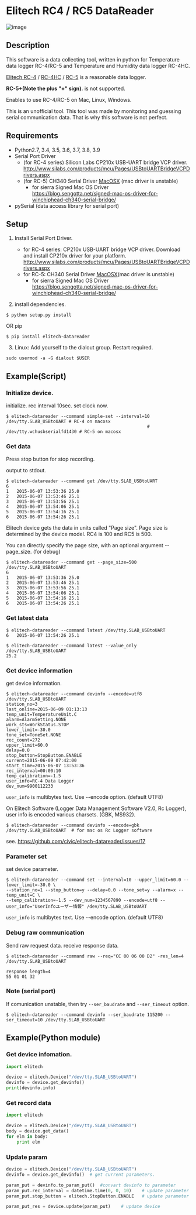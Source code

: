 Elitech RC4 / RC5 DataReader
====================================

![image](rc-5.jpg)


Description
-----------

This software is a data collecting tool, written in python for Temperature data logger RC-4/RC-5 and
Temperature and Humidity data logger RC-4HC.

[Elitech RC-4](http://www.elitech.uk.com/temperature_logger/Elitech_UK__Mini_USB_Temperature_Data_logger_URC_4_149.html) /
[RC-4HC](http://www.elitech.uk.com/temperature_logger/RC_4HC_Temperature_and_Humidity_Data_Logger_150.html) /
[RC-5](http://www.e-elitech.com/jingChuang3/shouYe.do?operate=doProductDetail&chanpinId=156)
is a reasonable data logger.

**RC-5+(Note the plus "+" sign).** is not supported.

Enables to use RC-4/RC-5 on Mac, Linux, Windows.

This is an unofficial tool. This tool was made by monitoring and guessing serial
communication data. That is why this software is not perfect.

Requirements
------------

- Python2.7, 3.4, 3.5, 3.6, 3.7, 3.8, 3.9
- Serial Port Driver
    - (for RC-4 series) Silicon Labs CP210x USB-UART bridge VCP driver.  <http://www.silabs.com/products/mcu/Pages/USBtoUARTBridgeVCPDrivers.aspx>
    - (for RC-5) CH340 Serial Driver [MacOSX](http://www.wch.cn/download/CH341SER_MAC_ZIP.html) (mac driver is unstable)
        - for sierra Signed Mac OS Driver
            <https://blog.sengotta.net/signed-mac-os-driver-for-winchiphead-ch340-serial-bridge/>
- pySerial (data access library for serial port)


Setup
------------

1. Install Serial Port Driver.
    - for RC-4 series: CP210x USB-UART bridge VCP driver.  Download and install CP210x driver for your platform.
 <http://www.silabs.com/products/mcu/Pages/USBtoUARTBridgeVCPDrivers.aspx>
    - for RC-5: CH340 Serial Driver [MacOSX](http://www.wch.cn/download/CH341SER_MAC_ZIP.html)(mac driver is unstable)
        - for sierra Signed Mac OS Driver
            <https://blog.sengotta.net/signed-mac-os-driver-for-winchiphead-ch340-serial-bridge/>

2. install dependencies.

```
$ python setup.py install
```

OR pip

```
$ pip install elitech-datareader
```

3. Linux: Add yourself to the dialout group. Restart required.
```
sudo usermod -a -G dialout $USER
```


Example(Script)
--------------

### Initialize device.

initialize. rec interval 10sec. set clock now.

```
$ elitech-datareader --command simple-set --interval=10 /dev/tty.SLAB_USBtoUART # RC-4 on macosx
                                                      # /dev/tty.wchusbserialfd1430 # RC-5 on macosx
```

### Get data

Press stop button for stop recording.

output to stdout.

```
$ elitech-datareader --command get /dev/tty.SLAB_USBtoUART
6
1	2015-06-07 13:53:36	25.0
2	2015-06-07 13:53:46	25.1
3	2015-06-07 13:53:56	25.1
4	2015-06-07 13:54:06	25.1
5	2015-06-07 13:54:16	25.1
6	2015-06-07 13:54:26	25.1
```

Elitech device gets the data in units called "Page size".
Page size is determined by the device model. RC4 is 100 and RC5 is 500.

You can directly specify the page size, with an optional argument --page_size. (for debug)

```
$ elitech-datareader --command get --page_size=500 /dev/tty.SLAB_USBtoUART
6
1	2015-06-07 13:53:36	25.0
2	2015-06-07 13:53:46	25.1
3	2015-06-07 13:53:56	25.1
4	2015-06-07 13:54:06	25.1
5	2015-06-07 13:54:16	25.1
6	2015-06-07 13:54:26	25.1
```

### Get latest data

```
$ elitech-datareader --command latest /dev/tty.SLAB_USBtoUART
6	2015-06-07 13:54:26	25.1

$ elitech-datareader --command latest --value_only /dev/tty.SLAB_USBtoUART
25.2
```


### Get device information

get device information.


```
$ elitech-datareader --command devinfo --encode=utf8 /dev/tty.SLAB_USBtoUART
station_no=3
last_online=2015-06-09 01:13:13
temp_unit=TemperatureUnit.C
alarm=AlarmSetting.NONE
work_sts=WorkStatus.STOP
lower_limit=-30.0
tone_set=ToneSet.NONE
rec_count=272
upper_limit=60.0
delay=0.0
stop_button=StopButton.ENABLE
current=2015-06-09 07:42:00
start_time=2015-06-07 13:53:36
rec_interval=00:00:10
temp_calibration=-1.5
user_info=RC-4 Data Logger
dev_num=9900112233
```

`user_info` is multibytes text. Use --encode option. (default UTF8)

On Elitech Software (Logger Data Management Software V2.0, Rc Logger), user info is encoded various charsets. (GBK, MS932).

```
$ elitech-datareader --command devinfo --encode=gbk /dev/tty.SLAB_USBtoUART  # for mac os Rc Logger software
```
see. <https://github.com/civic/elitech-datareader/issues/17>


### Parameter set

set device parameter.

```
$ elitech-datareader --command set --interval=10 --upper_limit=60.0 --lower_limit=-30.0 \
--station_no=1 --stop_button=y --delay=0.0 --tone_set=y --alarm=x --temp_unit=C \
--temp_calibration=-1.5 --dev_num=1234567890 --encode=utf8 --user_info="UserInfoユーザー情報" /dev/tty.SLAB_USBtoUART
```

`user_info` is multibytes text. Use --encode option. (default UTF8)

### Debug raw communication

Send raw request data. receive response data.

```
$ elitech-datareader --command raw --req="CC 00 06 00 D2" -res_len=4 /dev/tty.SLAB_USBtoUART

response length=4
55 01 01 32
```


### Note (serial port)

If comunication unstable, then try `--ser_baudrate` and `--ser_timeout` option.

```
$ elitech-datareader --command devinfo --ser_baudrate 115200 --ser_timeout=10 /dev/tty.SLAB_USBtoUART
```

Example(Python module)
-------

### Get device infomation.

```python
import elitech

device = elitech.Device("/dev/tty.SLAB_USBtoUART")
devinfo = device.get_devinfo()
print(devinfo.info)
```

### Get record data

```python
import elitech

device = elitech.Device("/dev/tty.SLAB_USBtoUART")
body = device.get_data()
for elm in body:
    print elm

```

### Update param

```python
device = elitech.Device("/dev/tty.SLAB_USBtoUART")
devinfo = device.get_devinfo()  # get current parameters.

param_put = devinfo.to_param_put()  #convart devinfo to parameter
param_put.rec_interval = datetime.time(0, 0, 10)    # update parameter
param_put.stop_button = elitech.StopButton.ENABLE   # update parameter

param_put_res = device.update(param_put)    # update device

```
